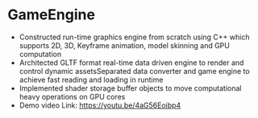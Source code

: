 # GameEngine

 - Constructed run-time graphics engine from scratch using C++ which supports 2D, 3D, Keyframe animation, model skinning and GPU computation
-  Architected GLTF format real-time data driven engine to render and control dynamic assetsSeparated data converter and game engine to achieve fast reading and loading in runtime
-  Implemented shader storage buffer objects to move computational heavy operations on GPU cores
- Demo video Link: https://youtu.be/4aG56Eoibp4
